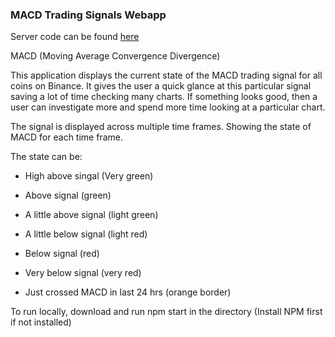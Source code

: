 ### MACD Trading Signals Webapp

Server code can be found [here](https://github.com/hazza203/MACD-Trading-Signals-Server)

MACD (Moving Average Convergence Divergence)

This application displays the current state of the MACD trading signal for all coins on Binance. It gives the user a quick glance at this particular signal saving a lot of time checking many charts. If something looks good, then a user can investigate more and spend more time looking at a particular chart. 

The signal is displayed across multiple time frames. Showing the state of MACD for each time frame. 

The state can be:
  * High above singal (Very green)
  * Above signal (green)
  * A little above signal (light green)
  * A little below signal (light red)
  * Below signal (red)
  * Very below signal (very red)
  
  * Just crossed MACD in last 24 hrs (orange border)

To run locally, download and run npm start in the directory (Install NPM first if not installed)
